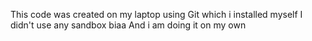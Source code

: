 This code was created on my laptop using Git which i installed myself
I didn't use any sandbox biaa
And i am doing it on my own

